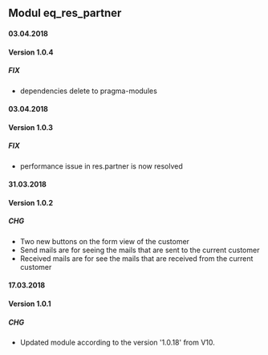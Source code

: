 ## Modul eq_res_partner

#### 03.04.2018
#### Version 1.0.4
##### FIX
- dependencies delete to pragma-modules


#### 03.04.2018
#### Version 1.0.3
##### FIX
- performance issue in res.partner is now resolved


#### 31.03.2018
#### Version 1.0.2
##### CHG
- Two new buttons on the form view of the customer
- Send mails are for seeing the mails that are sent to the current customer
- Received mails are for see the mails that are received from the current customer

#### 17.03.2018
#### Version 1.0.1
##### CHG
- Updated module according to the version '1.0.18' from V10.
